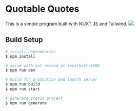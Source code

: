 # Quotable Quotes

This is a simple program built with NUXT.JS and Tailwind.
<img src="https://lh3.googleusercontent.com/pw/AM-JKLUohY28AwhuXzvWAJqWBU3qxcGhITqGxrrdf-b9DzOZlcEnyTBH2nxGe7qhXsW9vJXFBhEh_vpjAxAd1Q244vNDZHCUUsB3damHiinLKmrpx7kuk_yV9l-wqA75vYKjoNevzDffCfmznYMSDALNZjIr=w1362-h633-no">

## Build Setup

```bash
# install dependencies
$ npm install

# serve with hot reload at localhost:3000
$ npm run dev

# build for production and launch server
$ npm run build
$ npm run start

# generate static project
$ npm run generate
```
